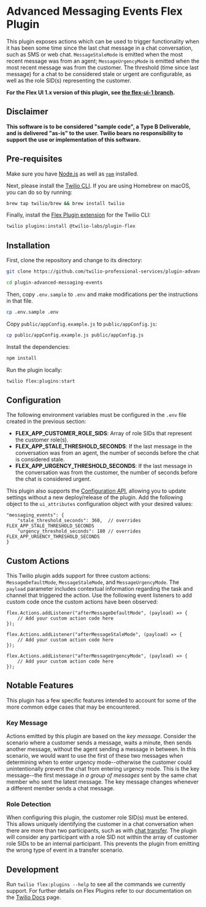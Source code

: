 # Advanced Messaging Events Flex Plugin

This plugin exposes actions which can be used to trigger functionality when it has been some time since the last chat message in a chat conversation, such as SMS or web chat. `MessageStaleMode` is emitted when the most recent message was from an agent; `MessageUrgencyMode` is emitted when the most recent message was from the customer. The threshold (time since last message) for a chat to be considered stale or urgent are configurable, as well as the role SID(s) representing the customer.

**For the Flex UI 1.x version of this plugin, see [the flex-ui-1 branch](https://github.com/twilio-professional-services/plugin-advanced-messaging-events/tree/flex-ui-1).**

## Disclaimer

**This software is to be considered "sample code", a Type B Deliverable, and is delivered "as-is" to the user. Twilio bears no responsibility to support the use or implementation of this software.**

## Pre-requisites

Make sure you have [Node.js](https://nodejs.org) as well as [`npm`](https://npmjs.com) installed.

Next, please install the [Twilio CLI](https://www.twilio.com/docs/twilio-cli/quickstart). If you are using Homebrew on macOS, you can do so by running:

```bash
brew tap twilio/brew && brew install twilio
```

Finally, install the [Flex Plugin extension](https://www.twilio.com/docs/flex/developer/plugins/cli/install) for the Twilio CLI:

```bash
twilio plugins:install @twilio-labs/plugin-flex
```

## Installation

First, clone the repository and change to its directory:

```bash
git clone https://github.com/twilio-professional-services/plugin-advanced-messaging-events.git

cd plugin-advanced-messaging-events
```

Then, copy `.env.sample` to `.env` and make modifications per the instructions in that file.

```bash
cp .env.sample .env
```

Copy `public/appConfig.example.js` to `public/appConfig.js`:

```bash
cp public/appConfig.example.js public/appConfig.js
```

Install the dependencies:

```bash
npm install
```

Run the plugin locally:

```bash
twilio flex:plugins:start
```

## Configuration

The following environment variables must be configured in the `.env` file created in the previous section:

- **FLEX_APP_CUSTOMER_ROLE_SIDS**: Array of role SIDs that represent the customer role(s).
- **FLEX_APP_STALE_THRESHOLD_SECONDS**: If the last message in the conversation was from an agent, the number of seconds before the chat is considered stale.
- **FLEX_APP_URGENCY_THRESHOLD_SECONDS**: If the last message in the conversation was from the customer, the number of seconds before the chat is considered urgent.

This plugin also supports the [Configuration API](https://www.twilio.com/docs/flex/developer/ui/configuration), allowing you to update settings without a new deploy/release of the plugin. Add the following object to the `ui_attributes` configuration object with your desired values:

```
"messaging_events": {
    "stale_threshold_seconds": 360,  // overrides FLEX_APP_STALE_THRESHOLD_SECONDS
    "urgency_threshold_seconds": 180 // overrides FLEX_APP_URGENCY_THRESHOLD_SECONDS
}
```

## Custom Actions

This Twilio plugin adds support for three custom actions: `MessageDefaultMode`, `MessageStaleMode`, and `MessageUrgencyMode`. The `payload` parameter includes contextual information regarding the task and channel that triggered the action. Use the following event listeners to add custom code once the custom actions have been observed:

```
flex.Actions.addListener("afterMessageDefaultMode", (payload) => {
    // Add your custom action code here
});

flex.Actions.addListener("afterMessageStaleMode", (payload) => {
    // Add your custom action code here
});

flex.Actions.addListener("afterMessageUrgencyMode", (payload) => {
    // Add your custom action code here
});
```

## Notable Features

This plugin has a few specific features intended to account for some of the more common edge cases that may be encountered.

### Key Message

Actions emitted by this plugin are based on the _key message_. Consider the scenario where a customer sends a message, waits a minute, then sends another message, without the agent sending a message in between. In this scenario, we would want to use the first of these two messages when determining when to enter urgency mode--otherwise the customer could unintentionally prevent the chat from entering urgency mode. This is the key message--the first message _in a group of messages_ sent by the same chat member who sent the latest message. The key message changes whenever a different member sends a chat message.

### Role Detection

When configuring this plugin, the customer role SID(s) must be entered. This allows uniquely identifying the customer in a chat conversation when there are more than two participants, such as with [chat transfer](https://github.com/twilio-professional-services/plugin-chat-sms-transfer). The plugin will consider any participant with a role SID not within the array of customer role SIDs to be an internal participant. This prevents the plugin from emitting the wrong type of event in a transfer scenario.

## Development

Run `twilio flex:plugins --help` to see all the commands we currently support. For further details on Flex Plugins refer to our documentation on the [Twilio Docs](https://www.twilio.com/docs/flex/developer/plugins/cli) page.
